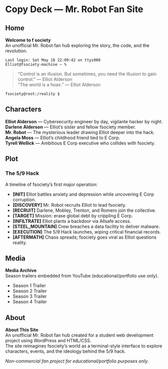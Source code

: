 # Copy Deck — Mr. Robot Fan Site

## Home
**Welcome to f society**  
An unofficial Mr. Robot fan hub exploring the story, the code, and the revolution.

`Last login: Sat May 18 22:09:42 on ttys000`  
`Elliot@fsociety-machine ~ %`

> “Control is an illusion. But sometimes, you need the illusion to gain control.” — Elliot Alderson  
> “The world is a hoax.” — Elliot Alderson

`fsociety@root:/reality $`

## Characters
**Elliot Alderson** — Cybersecurity engineer by day, vigilante hacker by night.  
**Darlene Alderson** — Elliot’s sister and fellow fsociety member.  
**Mr. Robot** — The mysterious leader drawing Elliot deeper into the hack.  
**Angela Moss** — Elliot’s childhood friend tied to E Corp.  
**Tyrell Wellick** — Ambitious E Corp executive who collides with fsociety.

## Plot
### The 5/9 Hack
A timeline of fsociety’s first major operation:
- **[INIT]** Elliot battles anxiety and depression while uncovering E Corp corruption.  
- **[DISCOVERY]** Mr. Robot recruits Elliot to lead fsociety.  
- **[RECRUIT]** Darlene, Mobley, Trenton, and Romero join the collective.  
- **[TARGET]** Mission: erase global debt by crippling E Corp.  
- **[INFILTRATE]** Elliot plants a backdoor via Allsafe access.  
- **[STEEL_MOUNTAIN]** Crew breaches a data facility to deliver malware.  
- **[EXECUTION]** The 5/9 Hack launches, wiping critical financial records.  
- **[AFTERMATH]** Chaos spreads; fsociety goes viral as Elliot questions reality.

## Media
**Media Archive**  
Season trailers embedded from YouTube (educational/portfolio use only).
- Season 1 Trailer  
- Season 2 Trailer  
- Season 3 Trailer  
- Season 4 Trailer

## About
**About This Site**  
An unofficial Mr. Robot fan hub created for a student web development project using WordPress and HTML/CSS.  
The site reimagines fsociety’s world as a terminal-style interface to explore characters, events, and the ideology behind the 5/9 hack.

*Non-commercial fan project for educational/portfolio purposes only.*
